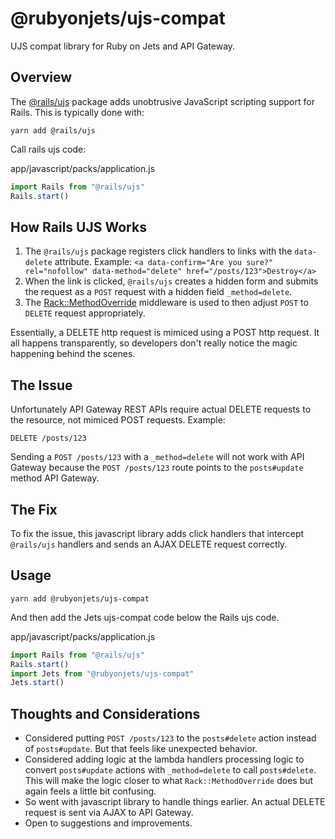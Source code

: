 # @rubyonjets/ujs-compat

UJS compat library for Ruby on Jets and API Gateway.

## Overview

The [@rails/ujs](https://github.com/rails/rails/tree/main/actionview/app/assets/javascripts) package adds unobtrusive JavaScript scripting support for Rails.  This is typically done with:

    yarn add @rails/ujs

Call rails ujs code:

app/javascript/packs/application.js

```javascript
import Rails from "@rails/ujs"
Rails.start()
```

## How Rails UJS Works

1. The `@rails/ujs` package registers click handlers to links with the `data-delete` attribute. Example: `<a data-confirm="Are you sure?" rel="nofollow" data-method="delete" href="/posts/123">Destroy</a>`
2. When the link is clicked, `@rails/ujs` creates a hidden form and submits the request as a `POST` request with a hidden field `_method=delete`.
3. The [Rack::MethodOverride](https://github.com/rack/rack/blob/master/lib/rack/method_override.rb) middleware is used to then adjust `POST` to `DELETE` request appropriately.


Essentially, a DELETE http request is mimiced using a POST http request. It all happens transparently, so developers don't really notice the magic happening behind the scenes.

## The Issue

Unfortunately API Gateway REST APIs require actual DELETE requests to the resource, not mimiced POST requests. Example:

    DELETE /posts/123

Sending a `POST /posts/123` with a `_method=delete` will not work with API Gateway because the `POST /posts/123` route points to the `posts#update` method API Gateway.

## The Fix

To fix the issue, this javascript library adds click handlers that intercept `@rails/ujs` handlers and sends an AJAX DELETE request correctly.

## Usage

    yarn add @rubyonjets/ujs-compat

And then add the Jets ujs-compat code below the Rails ujs code.

app/javascript/packs/application.js

```javascript
import Rails from "@rails/ujs"
Rails.start()
import Jets from "@rubyonjets/ujs-compat"
Jets.start()
```

## Thoughts and Considerations

* Considered putting `POST /posts/123` to the `posts#delete` action instead of `posts#update`. But that feels like unexpected behavior.
* Considered adding logic at the lambda handlers processing logic to convert `posts#update` actions with `_method=delete` to call `posts#delete`. This will make the logic closer to what `Rack::MethodOverride` does but again feels a little bit confusing.
* So went with javascript library to handle things earlier. An actual DELETE request is sent via AJAX to API Gateway.
* Open to suggestions and improvements.